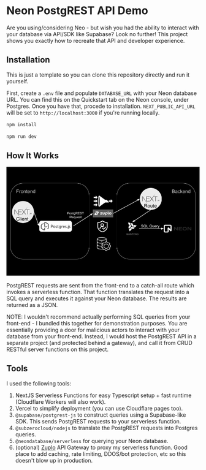 # Neon PostgREST API Demo

Are you using/considering Neo - but wish you had the ability to interact with your database via API/SDK like Supabase? Look no further! This project shows you exactly how to recreate that API and developer experience.

## Installation

This is just a template so you can clone this repository directly and run it yourself.

First, create a `.env` file and populate `DATABASE_URL` with your Neon database URL. You can find this on the Quickstart tab on the Neon console, under Postgres. Once you have that, procede to installation. `NEXT_PUBLIC_API_URL` will be set to `http://localhost:3000` if you're running locally.

```bash
npm install
```

```bash
npm run dev
```

## How It Works

![img](./public/diagram.png)

PostgREST requests are sent from the front-end to a catch-all route which invokes a serverless function. That function translates the request into a SQL query and executes it against your Neon database. The results are returned as a JSON.

NOTE: I wouldn't recommend actually performing SQL queries from your front-end - I bundled this together for demonstration purposes. You are essentially providing a door for malicious actors to interact with your database from your front-end. Instead, I would host the PostgREST API in a separate project (and protected behind a gateway), and call it from CRUD RESTful server functions on this project.

## Tools

I used the following tools:

1. NextJS Serverless Functions for easy Typescript setup + fast runtime (Cloudflare Workers will also work).
2. Vercel to simplify deployment (you can use Cloudflare pages too).
3. `@supabase/postgrest-js` to construct queries using a Supabase-like SDK. This sends PostgREST requests to your serverless function.
4. `@subzerocloud/nodejs` to translate the PostgREST requests into Postgres queries.
5. `@neondatabase/serverless` for querying your Neon database.
6. (optional) [Zuplo](https://zuplo.com) API Gateway to proxy my serverless function. Good place to add caching, rate limiting, DDOS/bot protection, etc so this doesn't blow up in production.
